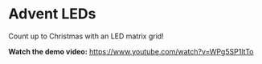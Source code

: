# Advent LEDs

Count up to Christmas with an LED matrix grid!

**Watch the demo video:** <https://www.youtube.com/watch?v=WPg5SP1ItTo>

